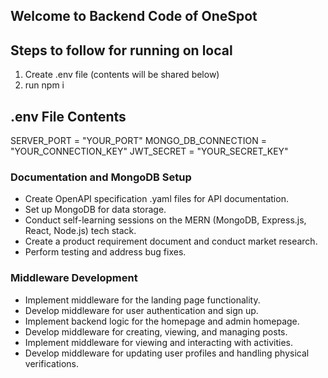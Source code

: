 ## Welcome to Backend Code of OneSpot

## Steps to follow for running on local

1. Create .env file (contents will be shared below)
2. run npm i

## .env File Contents

SERVER_PORT = "YOUR_PORT"
MONGO_DB_CONNECTION = "YOUR_CONNECTION_KEY"
JWT_SECRET = "YOUR_SECRET_KEY"

### Documentation and MongoDB Setup

- Create OpenAPI specification .yaml files for API documentation.
- Set up MongoDB for data storage.
- Conduct self-learning sessions on the MERN (MongoDB, Express.js, React, Node.js) tech stack.
- Create a product requirement document and conduct market research.
- Perform testing and address bug fixes.

### Middleware Development

- Implement middleware for the landing page functionality.
- Develop middleware for user authentication and sign up.
- Implement backend logic for the homepage and admin homepage.
- Develop middleware for creating, viewing, and managing posts.
- Implement middleware for viewing and interacting with activities.
- Develop middleware for updating user profiles and handling physical verifications.
